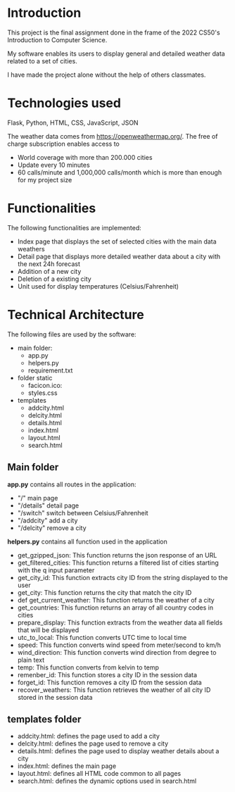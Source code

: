 # Introduction

This project is the final assignment done in the frame of the 2022 CS50's Introduction to Computer Science.

My software enables its users to display general and detailed weather data related to a set of cities.

I have made the project alone without the help of others classmates.

# Technologies used
Flask, Python, HTML, CSS, JavaScript, JSON

The weather data comes from https://openweathermap.org/. The free of charge subscription enables access to
- World coverage with more than 200.000 cities
- Update every 10 minutes
- 60 calls/minute and 1,000,000 calls/month which is more than enough for my project size

# Functionalities
The following functionalities are implemented:
- Index page that displays the set of selected cities with the main data weathers
- Detail page that displays more detailed weather data about a city with the next 24h forecast
- Addition of a new city
- Deletion of a existing city
- Unit used for display temperatures (Celsius/Fahrenheit)

# Technical Architecture

The following files are used by the software:
- main folder:
  - app.py
  - helpers.py
  - requirement.txt  
- folder static
  - facicon.ico:
  - styles.css
- templates
  - addcity.html
  - delcity.html
  - details.html
  - index.html
  - layout.html
  - search.html

## Main folder

**app.py** contains all routes in the application:
- "/" main page
- "/details"  detail page
- "/switch"   switch between Celsius/Fahrenheit
- "/addcity"  add a city
- "/delcity"  remove a city

**helpers.py** contains all function used in the application

- get_gzipped_json:  This function returns the json response of an URL
- get_filtered_cities: This function returns a filtered list of cities starting with the q input parameter
- get_city_id: This function extracts city ID from the string displayed to the user
- get_city: This function returns the city that match the city ID
- def get_current_weather: This function returns the weather of a city
- get_countries: This function returns an array of all country codes in cities
- prepare_display: This function extracts from the weather data all fields that will be displayed
- utc_to_local: This function converts UTC time to local time
- speed: This function converts wind speed from meter/second to km/h
- wind_direction: This function converts wind direction from degree to plain text
- temp: This function converts from kelvin to temp
- remenber_id: This function stores a city ID in the session data
- forget_id: This function removes a city ID from the session data
- recover_weathers: This function retrieves the weather of all city ID stored in the session data

## templates folder
- addcity.html:   defines the page used to add a city
- delcity.html:   defines the page used to remove a city
- details.html:   defines the page used to display weather details about a city
- index.html:     defines the main page
- layout.html:    defines all HTML code common to all pages
- search.html:    defines the dynamic options used in search.html
